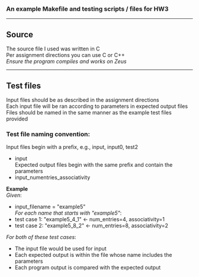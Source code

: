 ### An example Makefile and testing scripts / files for HW3

___

## Source

The source file I used was written in C  
Per assignment directions you can use C or C++  
*Ensure the program compiles and works on Zeus*  
___

## Test files

Input files should be as described in the assignment directions  
Each input file will be ran according to parameters in expected output files  
Files should be named in the same manner as the example test files provided  

### Test file naming convention:

Input files begin with a prefix, e.g., input, input0, test2  
- input  
Expected output files begin with the same prefix and contain the parameters  
- input\_numentries\_associativity  
  
**Example**  
*Given*:  
- input\_filename = "example5"  
*For each name that starts with "example5"*:  
- test case 1: "example5\_4\_1"  <- num\_entries=4, associativity=1  
- test case 2: "example5\_8\_2"  <- num\_entries=8, associativity=2  
  
*For both of these test cases*:  
- The input file would be used for input  
- Each expected output is within the file whose name includes the parameters  
- Each program output is compared with the expected output  

